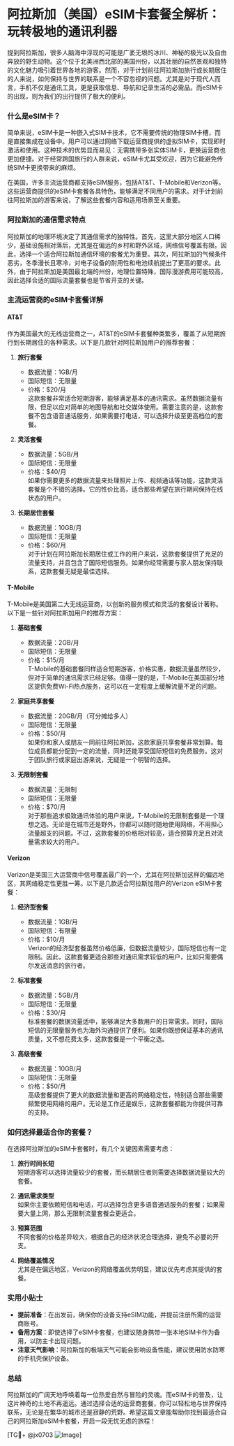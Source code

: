 # 阿拉斯加（美国）eSIM卡套餐全解析：玩转极地的通讯利器

提到阿拉斯加，很多人脑海中浮现的可能是广袤无垠的冰川、神秘的极光以及自由奔放的野生动物。这个位于北美洲西北部的美国州份，以其壮丽的自然景观和独特的文化魅力吸引着世界各地的游客。然而，对于计划前往阿拉斯加旅行或长期居住的人来说，如何保持与世界的联系是一个不容忽视的问题。尤其是对于现代人而言，手机不仅是通讯工具，更是获取信息、导航和记录生活的必需品。而eSIM卡的出现，则为我们的出行提供了极大的便利。

### 什么是eSIM卡？

简单来说，eSIM卡是一种嵌入式SIM卡技术，它不需要传统的物理SIM卡槽，而是直接集成在设备中。用户可以通过网络下载运营商提供的虚拟SIM卡，实现即时激活和使用。这种技术的优势显而易见：无需携带多张实体SIM卡，更换运营商也更加便捷。对于经常跨国旅行的人群来说，eSIM卡尤其受欢迎，因为它能避免传统SIM卡更换带来的麻烦。

在美国，许多主流运营商都支持eSIM服务，包括AT&T、T-Mobile和Verizon等。这些运营商提供的eSIM卡套餐各具特色，能够满足不同用户的需求。对于计划前往阿拉斯加的游客来说，了解这些套餐内容和适用场景至关重要。

### 阿拉斯加的通信需求特点

阿拉斯加的地理环境决定了其通信需求的独特性。首先，这里大部分地区人口稀少，基础设施相对落后，尤其是在偏远的乡村和野外区域，网络信号覆盖有限。因此，选择一个适合阿拉斯加通信环境的套餐尤为重要。其次，阿拉斯加的气候条件恶劣，冬季漫长且寒冷，对电子设备的耐用性和电池续航提出了更高的要求。此外，由于阿拉斯加是美国最北端的州份，地理位置特殊，国际漫游费用可能较高，因此选择合适的国际流量套餐也是节省开支的关键。

### 主流运营商的eSIM卡套餐详解

#### AT&T

作为美国最大的无线运营商之一，AT&T的eSIM卡套餐种类繁多，覆盖了从短期旅行到长期居住的各种需求。以下是几款针对阿拉斯加用户的推荐套餐：

1. **旅行套餐**  
   - 数据流量：1GB/月  
   - 国际短信：无限量  
   - 价格：$20/月  
   这款套餐非常适合短期游客，能够满足基本的通讯需求。虽然数据流量有限，但足以应对简单的地图导航和社交媒体使用。需要注意的是，这款套餐不包含语音通话服务，如果需要打电话，可以选择升级至更高档位的套餐。

2. **灵活套餐**  
   - 数据流量：5GB/月  
   - 国际短信：无限量  
   - 价格：$40/月  
   如果你需要更多的数据流量来处理照片上传、视频通话等功能，这款灵活套餐是个不错的选择。它的性价比高，适合那些希望在旅行期间保持在线状态的用户。

3. **长期居住套餐**  
   - 数据流量：10GB/月  
   - 国际短信：无限量  
   - 价格：$60/月  
   对于计划在阿拉斯加长期居住或工作的用户来说，这款套餐提供了充足的流量支持，并且包含了国际短信服务。如果你经常需要与家人朋友保持联系，这款套餐无疑是最佳选择。

#### T-Mobile

T-Mobile是美国第二大无线运营商，以创新的服务模式和灵活的套餐设计著称。以下是一些针对阿拉斯加用户的推荐方案：

1. **基础套餐**  
   - 数据流量：2GB/月  
   - 国际短信：无限量  
   - 价格：$15/月  
   T-Mobile的基础套餐同样适合短期游客，价格实惠，数据流量虽然较少，但对于简单的通讯需求已经足够。值得一提的是，T-Mobile在美国部分地区提供免费Wi-Fi热点服务，这可以在一定程度上缓解流量不足的问题。

2. **家庭共享套餐**  
   - 数据流量：20GB/月（可分摊给多人）  
   - 国际短信：无限量  
   - 价格：$50/月  
   如果你和家人或朋友一同前往阿拉斯加，这款家庭共享套餐非常划算。每位成员都能分配到一定的流量，同时还能享受国际短信的免费服务。这对于团队旅行或家庭出游来说，无疑是一个明智的选择。

3. **无限制套餐**  
   - 数据流量：无限制  
   - 国际短信：无限量  
   - 价格：$70/月  
   对于那些追求极致通讯体验的用户来说，T-Mobile的无限制套餐是一个理想之选。无论是在城市还是野外，你都可以随时随地使用网络，不用担心流量超支的问题。不过，这款套餐的价格相对较高，适合预算充足且对流量需求较大的用户。

#### Verizon

Verizon是美国三大运营商中信号覆盖最广的一个，尤其在阿拉斯加这样的偏远地区，其网络稳定性更胜一筹。以下是几款适合阿拉斯加用户的Verizon eSIM卡套餐：

1. **经济型套餐**  
   - 数据流量：1GB/月  
   - 国际短信：有限量  
   - 价格：$10/月  
   Verizon的经济型套餐虽然价格低廉，但数据流量较少，国际短信也有一定限制。因此，这款套餐更适合那些对通讯需求较低的用户，比如只需要偶尔发送消息的旅行者。

2. **标准套餐**  
   - 数据流量：5GB/月  
   - 国际短信：无限量  
   - 价格：$30/月  
   标准套餐的数据流量适中，能够满足大多数用户的日常需求。同时，国际短信的无限量服务也为海外沟通提供了便利。如果你既想保证基本的通讯质量，又不想花费太多，这款套餐是一个平衡之选。

3. **高级套餐**  
   - 数据流量：10GB/月  
   - 国际短信：无限量  
   - 价格：$50/月  
   高级套餐提供了更大的数据流量和更高的网络稳定性，特别适合那些需要频繁使用网络的用户。无论是工作还是娱乐，这款套餐都能为你提供可靠的支持。

### 如何选择最适合你的套餐？

在选择阿拉斯加的eSIM卡套餐时，有几个关键因素需要考虑：

1. **旅行时间长短**  
   短期游客可以选择流量较少的套餐，而长期居住者则需要选择数据流量较大的套餐。

2. **通讯需求类型**  
   如果你主要依赖短信和电话，可以选择包含更多语音通话服务的套餐；如果需要大量上网，那么无限制流量套餐会更适合。

3. **预算范围**  
   不同套餐的价格差异较大，根据自己的经济状况合理选择，避免不必要的开支。

4. **网络覆盖情况**  
   尤其是在偏远地区，Verizon的网络覆盖优势明显，建议优先考虑其提供的套餐。

### 实用小贴士

- **提前准备**：在出发前，确保你的设备支持eSIM功能，并提前注册所需的运营商账号。
- **备用方案**：即使选择了eSIM卡套餐，也建议随身携带一张本地SIM卡作为备用，以防主卡出现问题。
- **注意天气影响**：阿拉斯加的极端天气可能会影响设备性能，建议使用防水防寒的手机壳保护设备。

### 总结

阿拉斯加的广阔天地呼唤着每一位热爱自然与冒险的灵魂。而eSIM卡的普及，让这片神奇的土地不再遥远。通过选择合适的运营商套餐，你可以轻松地与世界保持联系，无论是在繁华的城市还是寂静的荒野。希望这篇文章能帮助你找到最适合自己的阿拉斯加eSIM卡套餐，开启一段无忧无虑的旅程！

[TG💪+ @jx0703 ![Image](https://github.com/user-attachments/assets/dbca1d08-cadb-493c-b0ec-ad6f7a83f270)]